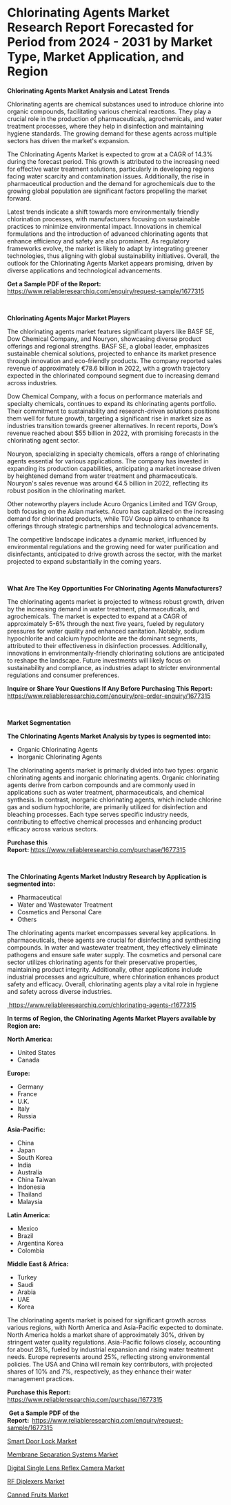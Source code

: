 <p><h1>Chlorinating Agents Market Research Report Forecasted for Period from 2024 -  2031 by Market Type, Market Application, and Region</h1></p><p><strong>Chlorinating Agents Market Analysis and Latest Trends</strong></p>
<p><p>Chlorinating agents are chemical substances used to introduce chlorine into organic compounds, facilitating various chemical reactions. They play a crucial role in the production of pharmaceuticals, agrochemicals, and water treatment processes, where they help in disinfection and maintaining hygiene standards. The growing demand for these agents across multiple sectors has driven the market's expansion.</p><p>The Chlorinating Agents Market is expected to grow at a CAGR of 14.3% during the forecast period. This growth is attributed to the increasing need for effective water treatment solutions, particularly in developing regions facing water scarcity and contamination issues. Additionally, the rise in pharmaceutical production and the demand for agrochemicals due to the growing global population are significant factors propelling the market forward.</p><p>Latest trends indicate a shift towards more environmentally friendly chlorination processes, with manufacturers focusing on sustainable practices to minimize environmental impact. Innovations in chemical formulations and the introduction of advanced chlorinating agents that enhance efficiency and safety are also prominent. As regulatory frameworks evolve, the market is likely to adapt by integrating greener technologies, thus aligning with global sustainability initiatives. Overall, the outlook for the Chlorinating Agents Market appears promising, driven by diverse applications and technological advancements.</p></p>
<p><strong>Get a Sample PDF of the Report:&nbsp;</strong> <a href="https://www.reliableresearchiq.com/enquiry/request-sample/1677315?utm_campaign=114&utm_medium=2&utm_source=Github&utm_content=ia&utm_term=16122024&utm_id=chlorinating-agents">https://www.reliableresearchiq.com/enquiry/request-sample/1677315</a></p>
<p>&nbsp;</p>
<p><strong>Chlorinating Agents Major Market Players</strong></p>
<p><p>The chlorinating agents market features significant players like BASF SE, Dow Chemical Company, and Nouryon, showcasing diverse product offerings and regional strengths. BASF SE, a global leader, emphasizes sustainable chemical solutions, projected to enhance its market presence through innovation and eco-friendly products. The company reported sales revenue of approximately €78.6 billion in 2022, with a growth trajectory expected in the chlorinated compound segment due to increasing demand across industries.</p><p>Dow Chemical Company, with a focus on performance materials and specialty chemicals, continues to expand its chlorinating agents portfolio. Their commitment to sustainability and research-driven solutions positions them well for future growth, targeting a significant rise in market size as industries transition towards greener alternatives. In recent reports, Dow’s revenue reached about $55 billion in 2022, with promising forecasts in the chlorinating agent sector.</p><p>Nouryon, specializing in specialty chemicals, offers a range of chlorinating agents essential for various applications. The company has invested in expanding its production capabilities, anticipating a market increase driven by heightened demand from water treatment and pharmaceuticals. Nouryon's sales revenue was around €4.5 billion in 2022, reflecting its robust position in the chlorinating market.</p><p>Other noteworthy players include Acuro Organics Limited and TGV Group, both focusing on the Asian markets. Acuro has capitalized on the increasing demand for chlorinated products, while TGV Group aims to enhance its offerings through strategic partnerships and technological advancements.</p><p>The competitive landscape indicates a dynamic market, influenced by environmental regulations and the growing need for water purification and disinfectants, anticipated to drive growth across the sector, with the market projected to expand substantially in the coming years.</p></p>
<p>&nbsp;</p>
<p><strong>What Are The Key Opportunities For Chlorinating Agents Manufacturers?</strong></p>
<p><p>The chlorinating agents market is projected to witness robust growth, driven by the increasing demand in water treatment, pharmaceuticals, and agrochemicals. The market is expected to expand at a CAGR of approximately 5-6% through the next five years, fueled by regulatory pressures for water quality and enhanced sanitation. Notably, sodium hypochlorite and calcium hypochlorite are the dominant segments, attributed to their effectiveness in disinfection processes. Additionally, innovations in environmentally-friendly chlorinating solutions are anticipated to reshape the landscape. Future investments will likely focus on sustainability and compliance, as industries adapt to stricter environmental regulations and consumer preferences.</p></p>
<p><strong>Inquire or Share Your Questions If Any Before Purchasing This Report:</strong> <a href="https://www.reliableresearchiq.com/enquiry/pre-order-enquiry/1677315?utm_campaign=114&utm_medium=2&utm_source=Github&utm_content=ia&utm_term=16122024&utm_id=chlorinating-agents">https://www.reliableresearchiq.com/enquiry/pre-order-enquiry/1677315</a></p>
<p>&nbsp;</p>
<p><strong>Market Segmentation</strong></p>
<p><strong>The Chlorinating Agents Market Analysis by types is segmented into:</strong></p>
<p><ul><li>Organic Chlorinating Agents</li><li>Inorganic Chlorinating Agents</li></ul></p>
<p><p>The chlorinating agents market is primarily divided into two types: organic chlorinating agents and inorganic chlorinating agents. Organic chlorinating agents derive from carbon compounds and are commonly used in applications such as water treatment, pharmaceuticals, and chemical synthesis. In contrast, inorganic chlorinating agents, which include chlorine gas and sodium hypochlorite, are primarily utilized for disinfection and bleaching processes. Each type serves specific industry needs, contributing to effective chemical processes and enhancing product efficacy across various sectors.</p></p>
<p><strong>Purchase this Report:&nbsp;</strong><a href="https://www.reliableresearchiq.com/purchase/1677315?utm_campaign=114&utm_medium=2&utm_source=Github&utm_content=ia&utm_term=16122024&utm_id=chlorinating-agents">https://www.reliableresearchiq.com/purchase/1677315</a></p>
<p>&nbsp;</p>
<p><strong>The Chlorinating Agents Market Industry Research by Application is segmented into:</strong></p>
<p><ul><li>Pharmaceutical</li><li>Water and Wastewater Treatment</li><li>Cosmetics and Personal Care</li><li>Others</li></ul></p>
<p><p>The chlorinating agents market encompasses several key applications. In pharmaceuticals, these agents are crucial for disinfecting and synthesizing compounds. In water and wastewater treatment, they effectively eliminate pathogens and ensure safe water supply. The cosmetics and personal care sector utilizes chlorinating agents for their preservative properties, maintaining product integrity. Additionally, other applications include industrial processes and agriculture, where chlorination enhances product safety and efficacy. Overall, chlorinating agents play a vital role in hygiene and safety across diverse industries.</p></p>
<p><a href="https://www.reliableresearchiq.com/chlorinating-agents-r1677315?utm_campaign=114&utm_medium=2&utm_source=Github&utm_content=ia&utm_term=16122024&utm_id=chlorinating-agents">&nbsp;https://www.reliableresearchiq.com/chlorinating-agents-r1677315</a></p>
<p><strong>In terms of Region, the Chlorinating Agents Market Players available by Region are:</strong></p>
<p>
    <p> <strong> North America: </strong>
        <ul>
            <li>United States</li>
            <li>Canada</li>
        </ul>
        </p> 
    <p> <strong> Europe: </strong>
        <ul>
            <li>Germany</li>
            <li>France</li>
            <li>U.K.</li>
            <li>Italy</li>
            <li>Russia</li>
        </ul>
        </p> 
    <p> <strong> Asia-Pacific: </strong>
        <ul>
            <li>China</li>
            <li>Japan</li>
            <li>South Korea</li>
            <li>India</li>
            <li>Australia</li>
            <li>China Taiwan</li>
            <li>Indonesia</li>
            <li>Thailand</li>
            <li>Malaysia</li>
        </ul>
        </p> 
    <p> <strong> Latin America: </strong>
        <ul>
            <li>Mexico</li>
            <li>Brazil</li>
            <li>Argentina Korea</li>
            <li>Colombia</li>
        </ul>
        </p> 
    <p> <strong> Middle East & Africa: </strong>
        <ul>
            <li>Turkey</li>
            <li>Saudi</li>
            <li>Arabia</li>
            <li>UAE</li>
            <li>Korea</li>
        </ul>
    </p>
    </p>
<p><p>The chlorinating agents market is poised for significant growth across various regions, with North America and Asia-Pacific expected to dominate. North America holds a market share of approximately 30%, driven by stringent water quality regulations. Asia-Pacific follows closely, accounting for about 28%, fueled by industrial expansion and rising water treatment needs. Europe represents around 25%, reflecting strong environmental policies. The USA and China will remain key contributors, with projected shares of 10% and 7%, respectively, as they enhance their water management practices.</p></p>
<p><strong>Purchase this Report: </strong><a href="https://www.reliableresearchiq.com/purchase/1677315?utm_campaign=114&utm_medium=2&utm_source=Github&utm_content=ia&utm_term=16122024&utm_id=chlorinating-agents">https://www.reliableresearchiq.com/purchase/1677315</a></p>
<p>&nbsp;<strong>Get a Sample PDF of the Report:&nbsp;&nbsp;</strong><a href="https://www.reliableresearchiq.com/enquiry/request-sample/1677315?utm_campaign=114&utm_medium=2&utm_source=Github&utm_content=ia&utm_term=16122024&utm_id=chlorinating-agents">https://www.reliableresearchiq.com/enquiry/request-sample/1677315</a></p>
<p><strong></strong></p>
<p><p><a href="https://www.linkedin.com/pulse/insights-smart-door-lock-market-2024-2031-growth-segmentation-hmhvf?utm_campaign=114&utm_medium=2&utm_source=Github&utm_content=ia&utm_term=16122024&utm_id=chlorinating-agents">Smart Door Lock Market</a></p><p><a href="https://www.linkedin.com/pulse/global-membrane-separation-systems-market-insights-size-share-bor2f?utm_campaign=114&utm_medium=2&utm_source=Github&utm_content=ia&utm_term=16122024&utm_id=chlorinating-agents">Membrane Separation Systems Market</a></p><p><a href="https://www.linkedin.com/pulse/digital-single-lens-reflex-camera-market-projected-cagr-111-zgz2f?utm_campaign=114&utm_medium=2&utm_source=Github&utm_content=ia&utm_term=16122024&utm_id=chlorinating-agents">Digital Single Lens Reflex Camera Market</a></p><p><a href="https://www.linkedin.com/pulse/rf-diplexers-market-metrics-like-size-growth-share-measured-pmmwe?utm_campaign=114&utm_medium=2&utm_source=Github&utm_content=ia&utm_term=16122024&utm_id=chlorinating-agents">RF Diplexers Market</a></p><p><a href="https://www.linkedin.com/pulse/sustaining-industry-growth-study-canned-fruits-market-report-iolfc?utm_campaign=114&utm_medium=2&utm_source=Github&utm_content=ia&utm_term=16122024&utm_id=chlorinating-agents">Canned Fruits Market</a></p></p>